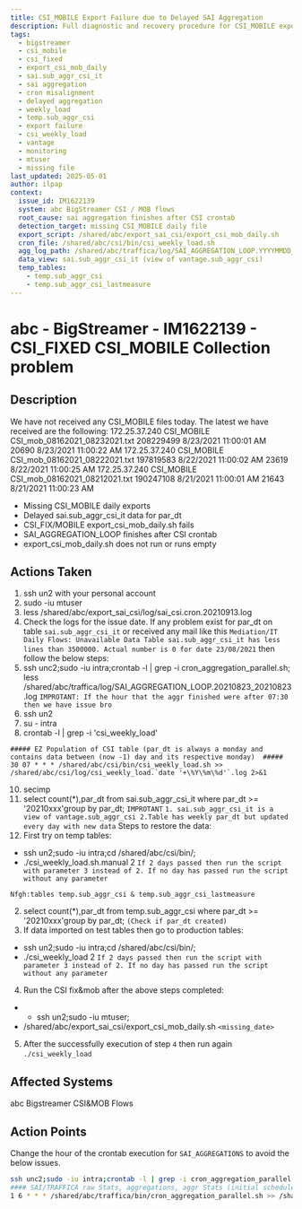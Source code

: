 ```yaml
---
title: CSI_MOBILE Export Failure due to Delayed SAI Aggregation
description: Full diagnostic and recovery procedure for CSI_MOBILE export issues caused by late SAI aggregations in the `sai.sub_aggr_csi_it` table. Covers detection via logs, temporary table validation, manual reloading, and re-exporting the missing CSI_MOBILE file.
tags:
  - bigstreamer
  - csi_mobile
  - csi_fixed
  - export_csi_mob_daily
  - sai.sub_aggr_csi_it
  - sai aggregation
  - cron misalignment
  - delayed aggregation
  - weekly_load
  - temp.sub_aggr_csi
  - export failure
  - csi_weekly_load
  - vantage
  - monitoring
  - mtuser
  - missing file
last_updated: 2025-05-01
author: ilpap
context:
  issue_id: IM1622139
  system: abc BigStreamer CSI / MOB flows
  root_cause: sai aggregation finishes after CSI crontab
  detection_target: missing CSI_MOBILE daily file
  export_script: /shared/abc/export_sai_csi/export_csi_mob_daily.sh
  cron_file: /shared/abc/csi/bin/csi_weekly_load.sh
  agg_log_path: /shared/abc/traffica/log/SAI_AGGREGATION_LOOP.YYYYMMDD_YYYYMMDD.log
  data_view: sai.sub_aggr_csi_it (view of vantage.sub_aggr_csi)
  temp_tables:
    - temp.sub_aggr_csi
    - temp.sub_aggr_csi_lastmeasure
---
```

# abc - BigStreamer - IM1622139 - CSI_FIXED CSI_MOBILE Collection problem
## Description
We have not received any CSI_MOBILE files today.
The latest we have received are the following:
172.25.37.240 CSI_MOBILE CSI_mob_08162021_08232021.txt 208229499 8/23/2021 11:00:01 AM 20690 8/23/2021 11:00:22 AM
172.25.37.240 CSI_MOBILE CSI_mob_08162021_08222021.txt 197819583 8/22/2021 11:00:02 AM 23619 8/22/2021 11:00:25 AM
172.25.37.240 CSI_MOBILE CSI_mob_08162021_08212021.txt 190247108 8/21/2021 11:00:01 AM 21643 8/21/2021 11:00:23 AM
- Missing CSI_MOBILE daily exports
- Delayed sai.sub_aggr_csi_it data for par_dt
- CSI_FIX/MOBILE export_csi_mob_daily.sh fails
- SAI_AGGREGATION_LOOP finishes after CSI crontab
- export_csi_mob_daily.sh does not run or runs empty
## Actions Taken
1. ssh un2 with your personal account
2. sudo -iu mtuser
3. less /shared/abc/export_sai_csi/log/sai_csi.cron.20210913.log
4. Check the logs for the issue date. If any problem exist for par_dt on table `sai.sub_aggr_csi_it` or received any mail like this ```Mediation/IT Daily Flows: Unavailable Data Table sai.sub_aggr_csi_it has less lines than 3500000. Actual number is 0 for date 23/08/2021``` then follow the below steps:
5. ssh unc2;sudo -iu intra;crontab -l | grep -i cron_aggregation_parallel.sh; less /shared/abc/traffica/log/SAI_AGGREGATION_LOOP.20210823_20210823.log `IMPROTANT: If the hour that the aggr finished were after 07:30 then we have issue bro`
6. ssh un2
7. su - intra
8. crontab -l | grep -i 'csi_weekly_load'
```
##### EZ Population of CSI table (par_dt is always a monday and contains data between (now -1) day and its respective monday)  #####
30 07 * * * /shared/abc/csi/bin/csi_weekly_load.sh >> /shared/abc/csi/log/csi_weekly_load.`date '+\%Y\%m\%d'`.log 2>&1
```
10. secimp
11. select count(*),par_dt from sai.sub_aggr_csi_it where par_dt >= '20210xxx'group by par_dt; `IMPROTANT` `1. sai.sub_aggr_csi_it is a view of vantage.sub_aggr_csi 2.Table has weekly par_dt but updated every day with new data`
Steps to restore the data:
1. First try on temp tables:
- ssh un2;sudo -iu intra;cd /shared/abc/csi/bin/;
- ./csi_weekly_load.sh.manual 2 `If 2 days passed then run the script with parameter 3 instead of 2. If no day has passed run the script without any parameter `
```
Nfgh:tables temp.sub_aggr_csi & temp.sub_aggr_csi_lastmeasure 
```
2. select count(*),par_dt from temp.sub_aggr_csi where par_dt >= '20210xxx'group by par_dt; `(Check if par_dt created)`
3. If data imported on test tables then go to production tables:
- ssh un2;sudo -iu intra;cd /shared/abc/csi/bin/;
- ./csi_weekly_load 2 `If 2 days passed then run the script with parameter 3 instead of 2. If no day has passed run the script without any parameter `
4. Run the CSI fix&mob after the above steps completed:
- - ssh un2;sudo -iu mtuser;
- /shared/abc/export_sai_csi/export_csi_mob_daily.sh `<missing_date>`
5. After the successfully execution of step `4` then run again `./csi_weekly_load`
## Affected Systems
abc Bigstreamer CSI&MOB Flows
## Action Points
Change the hour of the crontab execution for `SAI_AGGREGATIONS` to avoid the below issues.
```bash
ssh unc2;sudo -iu intra;crontab -l | grep -i cron_aggregation_parallel.sh;
#### SAI/TRAFFICA raw Stats, aggregations, aggr Stats (initial schedule 07:01:00)
1 6 * * * /shared/abc/traffica/bin/cron_aggregation_parallel.sh >> /shared/abc/traffica/log/cron_aggregation_parallel.`date '+\%Y\%m\%d' -d "yesterday"`.log 2>&1
```